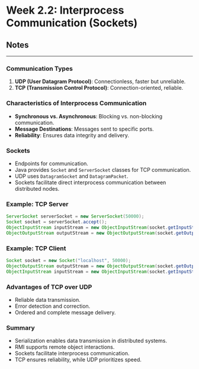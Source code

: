 # Week 2.2: Interprocess Communication (Sockets)
## Notes
---

### Communication Types
1. **UDP (User Datagram Protocol)**: Connectionless, faster but unreliable.
2. **TCP (Transmission Control Protocol)**: Connection-oriented, reliable.

### Characteristics of Interprocess Communication
- **Synchronous vs. Asynchronous**: Blocking vs. non-blocking communication.
- **Message Destinations**: Messages sent to specific ports.
- **Reliability**: Ensures data integrity and delivery.

### Sockets
- Endpoints for communication.
- Java provides `Socket` and `ServerSocket` classes for TCP communication.
- UDP uses `DatagramSocket` and `DatagramPacket`.
- Sockets facilitate direct interprocess communication between distributed nodes.

### Example: TCP Server
```java
ServerSocket serverSocket = new ServerSocket(50000);
Socket socket = serverSocket.accept();
ObjectInputStream inputStream = new ObjectInputStream(socket.getInputStream());
ObjectOutputStream outputStream = new ObjectOutputStream(socket.getOutputStream());
```

### Example: TCP Client
```java
Socket socket = new Socket("localhost", 50000);
ObjectOutputStream outputStream = new ObjectOutputStream(socket.getOutputStream());
ObjectInputStream inputStream = new ObjectInputStream(socket.getInputStream());
```

### Advantages of TCP over UDP
- Reliable data transmission.
- Error detection and correction.
- Ordered and complete message delivery.

### Summary
- Serialization enables data transmission in distributed systems.
- RMI supports remote object interactions.
- Sockets facilitate interprocess communication.
- TCP ensures reliability, while UDP prioritizes speed.
